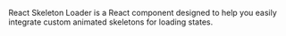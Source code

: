 React Skeleton Loader is a React component designed to help you easily integrate custom animated skeletons for loading states.
